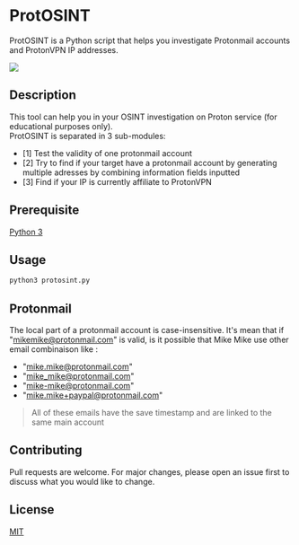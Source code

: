 # ProtOSINT
ProtOSINT is a Python script that helps you investigate Protonmail accounts and ProtonVPN IP addresses.

![](https://github.com/pixelbubble/pixelbubble/blob/main/protosint.gif)

## Description
This tool can help you in your OSINT investigation on Proton service (for educational purposes only).  
ProtOSINT is separated in 3 sub-modules:
- [1] Test the validity of one protonmail account
- [2] Try to find if your target have a protonmail account by generating multiple adresses by combining information fields inputted
- [3] Find if your IP is currently affiliate to ProtonVPN

## Prerequisite

   [Python 3](https://www.python.org/downloads/)

## Usage

```bash
python3 protosint.py
```

## Protonmail 
The local part of a protonmail account is case-insensitive.
It's mean that if "mikemike@protonmail.com" is valid, is it possible that Mike Mike use other email combinaison like :
- "mike.mike@protonmail.com"
- "mike_mike@protonmail.com"
- "mike-mike@protonmail.com"
- "mike.mike+paypal@protonmail.com"
> All of these emails have the save timestamp and are linked to the same main account

## Contributing
Pull requests are welcome. For major changes, please open an issue first to discuss what you would like to change.

## License
[MIT](https://choosealicense.com/licenses/mit/)
